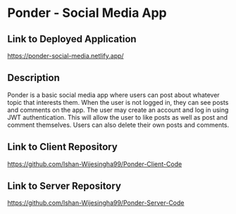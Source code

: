 # Ponder - Social Media App

## Link to Deployed Application
https://ponder-social-media.netlify.app/

## Description
Ponder is a basic social media app where users can post about whatever topic that interests them. When the user is not logged in, they can see posts and comments on the app. The user may create an account and log in using JWT authentication. This will allow the user to like posts as well as post and comment themselves. Users can also delete their own posts and comments.

## Link to Client Repository
https://github.com/Ishan-Wijesingha99/Ponder-Client-Code

## Link to Server Repository
https://github.com/Ishan-Wijesingha99/Ponder-Server-Code